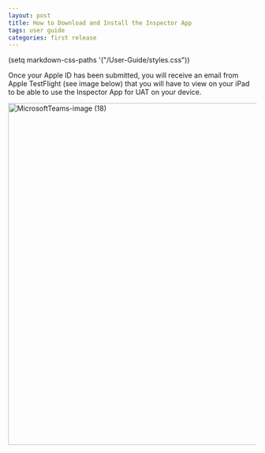```yaml
---
layout: post
title: How to Download and Install the Inspector App
tags: user guide
categories: first release
---
```

(setq markdown-css-paths '("/User-Guide/styles.css"))

Once your Apple ID has been submitted, you will receive an email from Apple TestFlight (see image below) that you will have to view on your iPad to be able to use the Inspector App for UAT on your device.

<img width="692" class="screenshot" alt="MicrosoftTeams-image (18)" src="https://user-images.githubusercontent.com/82533918/115172112-86131900-a092-11eb-835b-48a3559a8a3c.png">


